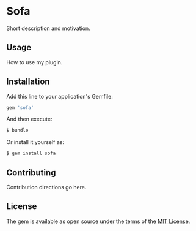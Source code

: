 # Sofa
Short description and motivation.

## Usage
How to use my plugin.

## Installation
Add this line to your application's Gemfile:

```ruby
gem 'sofa'
```

And then execute:
```bash
$ bundle
```

Or install it yourself as:
```bash
$ gem install sofa
```

## Contributing
Contribution directions go here.

## License
The gem is available as open source under the terms of the [MIT License](http://opensource.org/licenses/MIT).
